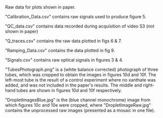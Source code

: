 Raw data for plots shown in paper.

"Calibration_Data.csv" contains raw signals used to produce figure 5.

"QC_data.csv" contains data recorded during acquisition of video S3 (not shown in paper)

"Q_traces.csv" contains the raw data plotted in figs 6 & 7.

"Ramping_Data.csv" contains the data plotted in fig 9. 

"Signals.csv" contains raw optical signals in figures 3 & 4. 

"TubesPhotograph.png" is a (white balance corrected) photograph of three tubes, which was cropped to obtain the images in figures 10d and 10f. The left-most tube is the result of a control experiment where no xanthate was added, and was not included in the paper's results. The middle and right-hand tubes are shown in figures 10d and 10f respectively.

"DropletImagesBlue.jpg" is the (blue channel monochrome) image from which figures 10c and 10e were cropped, where "DropletImageRaw.jpg" contains the unprocessed raw images (presented as a mosaic in one file).
